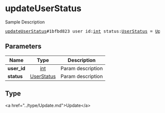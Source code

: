 # updateUserStatus

Sample Description

<pre>
<a href="../constructor/updateUserStatus.md">updateUserStatus</a>#1bfbd823 user_id:<a href="../type/int.md">int</a> status:<a href="../type/UserStatus.md">UserStatus</a> = <a href="../type/Update.md">Update</a>;
</pre>

## Parameters

| Name | Type | Description |
|------|:----:|-------------|
| **user_id** | <a href="../type/int.md">int</a> | Param description |
| **status** | <a href="../type/UserStatus.md">UserStatus</a> | Param description |

## Type

&lt;a href=&#34;../type/Update.md&#34;&gt;Update&lt;/a&gt;
